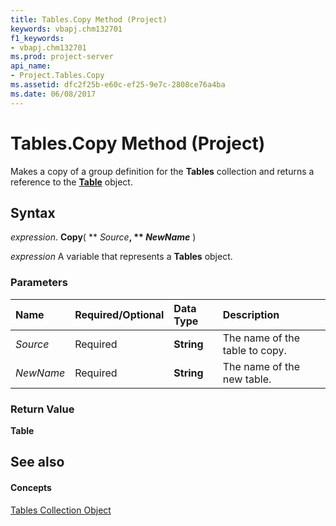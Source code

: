 ```yaml
---
title: Tables.Copy Method (Project)
keywords: vbapj.chm132701
f1_keywords:
- vbapj.chm132701
ms.prod: project-server
api_name:
- Project.Tables.Copy
ms.assetid: dfc2f25b-e60c-ef25-9e7c-2808ce76a4ba
ms.date: 06/08/2017
---
```



# Tables.Copy Method (Project)

Makes a copy of a group definition for the **Tables** collection and returns a reference to the **[Table](table-object-project.md)** object.


## Syntax

 _expression_. **Copy**( ** _Source_**, ** _NewName_** )

 _expression_ A variable that represents a **Tables** object.


### Parameters



|**Name**|**Required/Optional**|**Data Type**|**Description**|
|:-----|:-----|:-----|:-----|
| _Source_|Required|**String**|The name of the table to copy.|
| _NewName_|Required|**String**|The name of the new table.|

### Return Value

 **Table**


## See also


#### Concepts


[Tables Collection Object](tables-object-project.md)
